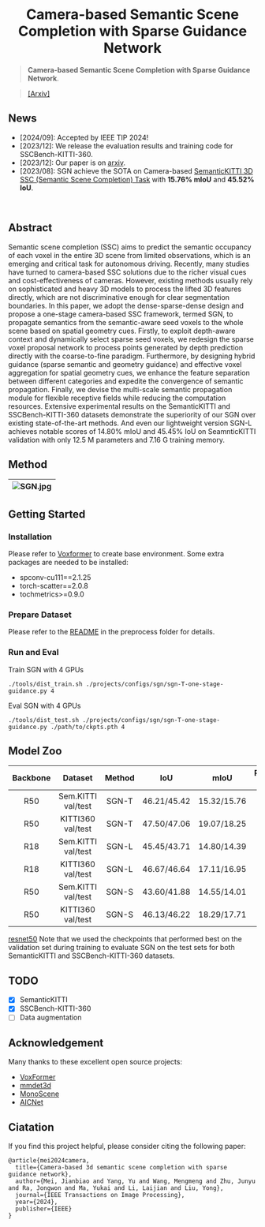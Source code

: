 <div align="center">   
  
# Camera-based Semantic Scene Completion with Sparse Guidance Network
</div>

> **Camera-based Semantic Scene Completion with Sparse Guidance Network**. 

>  [[Arxiv]](https://arxiv.org/pdf/2312.05752.pdf)


## News
- [2024/09]: Accepted by IEEE TIP 2024!
- [2023/12]: We release the evaluation results and training code for SSCBench-KITTI-360.
- [2023/12]: Our paper is on [arxiv](https://arxiv.org/pdf/2312.05752.pdf).
- [2023/08]: SGN achieve the SOTA on Camera-based [SemanticKITTI 3D SSC (Semantic Scene Completion) Task](http://www.semantic-kitti.org/tasks.html#ssc) with **15.76% mIoU** and **45.52% IoU**.
</br>


## Abstract
Semantic scene completion (SSC) aims to predict the semantic occupancy of each voxel in the entire 3D scene from limited observations, which is an emerging and critical task for autonomous driving. Recently, many studies have turned to camera-based SSC solutions due to the richer visual cues and cost-effectiveness of cameras. However, existing methods usually rely on sophisticated and heavy 3D models to process the lifted 3D features directly, which are not discriminative enough for clear segmentation boundaries. In this paper, we adopt the dense-sparse-dense design and propose a one-stage camera-based SSC framework, termed SGN, to propagate semantics from the semantic-aware seed voxels to the whole scene based on spatial geometry cues. Firstly, to exploit depth-aware context and dynamically select sparse seed voxels, we redesign the sparse voxel proposal network to process points generated by depth prediction directly with the coarse-to-fine paradigm. Furthermore, by designing hybrid guidance (sparse semantic and geometry guidance) and effective voxel aggregation for spatial geometry cues, we enhance the feature separation between different categories and expedite the convergence of semantic propagation. Finally, we devise the multi-scale semantic propagation module for flexible receptive fields while reducing the computation resources. Extensive experimental results on the SemanticKITTI and SSCBench-KITTI-360 datasets demonstrate the superiority of our SGN over existing state-of-the-art methods. And even our lightweight version SGN-L achieves notable scores of 14.80\% mIoU and 45.45\% IoU on SeamnticKITTI validation with only 12.5 M parameters and 7.16 G training memory.


## Method

| ![SGN.jpg](./teaser/arch.png) | 
|:--:| 

## Getting Started
### Installation
Please refer to [Voxformer](https://github.com/NVlabs/VoxFormer) to create base environment. Some extra packages are needed to be installed:  
- spconv-cu111==2.1.25  
- torch-scatter==2.0.8  
- tochmetrics>=0.9.0  
### Prepare Dataset
Please refer to the [README](preprocess/README.md) in the preprocess folder for details.
### Run and Eval
  
Train SGN with 4 GPUs 
```
./tools/dist_train.sh ./projects/configs/sgn/sgn-T-one-stage-guidance.py 4
```

Eval SGN with 4 GPUs
```
./tools/dist_test.sh ./projects/configs/sgn/sgn-T-one-stage-guidance.py ./path/to/ckpts.pth 4
```

## Model Zoo
| Backbone | Dataset| Method | IoU| mIoU | Params (M) | Config | Download |
| :---: | :---: | :---: | :---: | :---:| :---: | :---: | :---: |
| R50 | Sem.KITTI val/test| SGN-T |46.21/45.42| 15.32/15.76|28.2 |[config](./projects/configs/sgn/sgn-T-one-stage-guidance.py) |[model](https://drive.google.com/file/d/1cDKX6SpyoAHr-cfmjTRDsNF-3_JgtH3p/view?usp=drive_link) 
| R50 | KITTI360 val/test| SGN-T |47.50/47.06 | 19.07/18.25| 28.2 | [config](./projects/configs/sgn/sgn-T-one-stage-guidance-kitti360.py) |[model](https://drive.google.com/file/d/1pfS_9FPsXuUbT1m2tMqSowFN2iEA6KdB/view?usp=drive_link) 
| R18 | Sem.KITTI val/test| SGN-L | 45.45/43.71| 14.80/14.39| 12.5 |[config](./projects/configs/sgn/sgn-L-one-stage-guidance.py) |[model](https://drive.google.com/file/d/1qcjU-vQEju1ycL6NSmq1o53BuI8iYMaK/view?usp=drive_link)|
| R18 | KITTI360 val/test| SGN-L | 46.67/46.64 | 17.11/16.95 | 12.5 |[config](./projects/configs/sgn/sgn-L-one-stage-guidance-kitti360.py) |[model](https://drive.google.com/file/d/1hdR4gMDK4-NyulFDWUNPcLhEImNie8nI/view?usp=drive_link)|
| R50 | Sem.KITTI val/test| SGN-S | 43.60/41.88| 14.55/14.01| 28.2 |[config](./projects/configs/sgn/sgn-S-one-stage-guidance.py) |[model](https://drive.google.com/file/d/1nSh3b69zymabIKmc0L8gGNaEY7RA95T2/view?usp=drive_link)|
| R50 | KITTI360 val/test| SGN-S |46.13/46.22 |18.29/17.71 | 28.2 | [config](./projects/configs/sgn/sgn-S-one-stage-guidance-kitti360.py) |[model](https://drive.google.com/file/d/1WrvxWCq3EY2zRgLoW6JpLNawyiUr2SdD/view?usp=drive_link)|


[resnet50](https://github.com/fregu856/deeplabv3/blob/master/pretrained_models/resnet/resnet50-19c8e357.pth)
Note that we used the checkpoints that performed best on the validation set during training to evaluate SGN on the test sets for both SemanticKITTI and SSCBench-KITTI-360 datasets.
 
## TODO

- [x] SemanticKITTI
- [x] SSCBench-KITTI-360
- [ ] Data augmentation

## Acknowledgement

Many thanks to these excellent open source projects:
- [VoxFormer](https://github.com/NVlabs/VoxFormer)
- [mmdet3d](https://github.com/open-mmlab/mmdetection3d)
- [MonoScene](https://github.com/astra-vision/MonoScene)
- [AICNet](https://github.com/waterljwant/SSC)

## Ciatation

If you find this project helpful, please consider citing the following paper:
```
@article{mei2024camera,
  title={Camera-based 3d semantic scene completion with sparse guidance network},
  author={Mei, Jianbiao and Yang, Yu and Wang, Mengmeng and Zhu, Junyu and Ra, Jongwon and Ma, Yukai and Li, Laijian and Liu, Yong},
  journal={IEEE Transactions on Image Processing},
  year={2024},
  publisher={IEEE}
}
```
